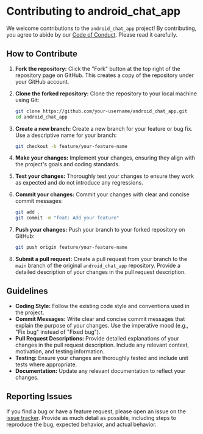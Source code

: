 # Contributing to android_chat_app

We welcome contributions to the `android_chat_app` project! By contributing, you agree to abide by our [Code of Conduct](CODE_OF_CONDUCT.md). Please read it carefully.

## How to Contribute

1.  **Fork the repository:** Click the "Fork" button at the top right of the repository page on GitHub. This creates a copy of the repository under your GitHub account.

2.  **Clone the forked repository:** Clone the repository to your local machine using Git:

    ```sh
    git clone https://github.com/your-username/android_chat_app.git
    cd android_chat_app
    ```

3.  **Create a new branch:** Create a new branch for your feature or bug fix. Use a descriptive name for your branch:

    ```sh
    git checkout -b feature/your-feature-name
    ```

4.  **Make your changes:** Implement your changes, ensuring they align with the project's goals and coding standards.

5.  **Test your changes:** Thoroughly test your changes to ensure they work as expected and do not introduce any regressions.

6.  **Commit your changes:** Commit your changes with clear and concise commit messages:

    ```sh
    git add .
    git commit -m "feat: Add your feature"
    ```

7.  **Push your changes:** Push your branch to your forked repository on GitHub:

    ```sh
    git push origin feature/your-feature-name
    ```

8.  **Submit a pull request:** Create a pull request from your branch to the `main` branch of the original `android_chat_app` repository. Provide a detailed description of your changes in the pull request description.

## Guidelines

*   **Coding Style:** Follow the existing code style and conventions used in the project.
*   **Commit Messages:** Write clear and concise commit messages that explain the purpose of your changes. Use the imperative mood (e.g., "Fix bug" instead of "Fixed bug").
*   **Pull Request Descriptions:** Provide detailed explanations of your changes in the pull request description. Include any relevant context, motivation, and testing information.
*   **Testing:** Ensure your changes are thoroughly tested and include unit tests where appropriate.
*   **Documentation:** Update any relevant documentation to reflect your changes.

## Reporting Issues

If you find a bug or have a feature request, please open an issue on the [issue tracker](https://github.com/your-username/android_chat_app/issues). Provide as much detail as possible, including steps to reproduce the bug, expected behavior, and actual behavior.
